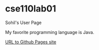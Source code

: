 # cse110lab01

Sohil's User Page

My favorite programming language is Java.

[URL to Github Pages site](sohilnadarajan.github.io/cse110lab01/)
